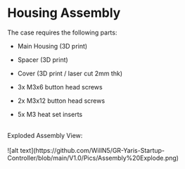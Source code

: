 # Housing Assembly
The case requires the following parts:

* Main Housing (3D print)
* Spacer (3D print)
* Cover (3D print / laser cut 2mm thk)

* 3x M3x6 button head screws
* 2x M3x12 button head screws
* 5x M3 heat set inserts

</br>
Exploded Assembly View:</br>
</br>
![alt text](https://github.com/WillN5/GR-Yaris-Startup-Controller/blob/main/V1.0/Pics/Assembly%20Explode.png)
